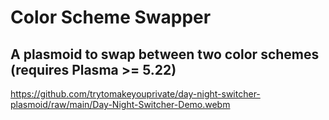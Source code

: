 # Color Scheme Swapper
## A plasmoid to swap between two color schemes (requires Plasma >= 5.22)



https://github.com/trytomakeyouprivate/day-night-switcher-plasmoid/raw/main/Day-Night-Switcher-Demo.webm

